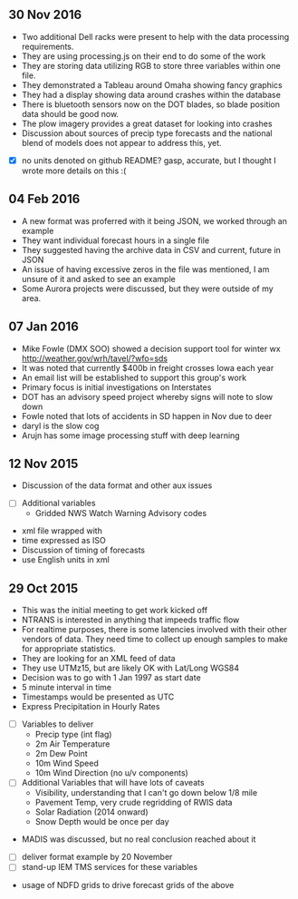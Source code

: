 30 Nov 2016
-----------
 - Two additional Dell racks were present to help with the data processing
   requirements.
 - They are using processing.js on their end to do some of the work
 - They are storing data utilizing RGB to store three variables within one
   file.
 - They demonstrated a Tableau around Omaha showing fancy graphics
 - They had a display showing data around crashes within the database
 - There is bluetooth sensors now on the DOT blades, so blade position data
   should be good now.
 - The plow imagery provides a great dataset for looking into crashes
 - Discussion about sources of precip type forecasts and the national blend of
   models does not appear to address this, yet.
 - [x] no units denoted on github README?  gasp, accurate, but I thought I
   wrote more details on this :(

04 Feb 2016
-----------
 - A new format was proferred with it being JSON, we worked through an example
 - They want individual forecast hours in a single file
 - They suggested having the archive data in CSV and current, future in JSON
 - An issue of having excessive zeros in the file was mentioned, I am unsure of
   it and asked to see an example
 - Some Aurora projects were discussed, but they were outside of my area.

 07 Jan 2016
----------- 
 - Mike Fowle (DMX SOO) showed a decision support tool for winter wx
   http://weather.gov/wrh/tavel/?wfo=sds
 - It was noted that currently $400b in freight crosses Iowa each year
 - An email list will be established to support this group's work
 - Primary focus is initial investigations on Interstates
 - DOT has an advisory speed project whereby signs will note to slow down
 - Fowle noted that lots of accidents in SD happen in Nov due to deer
 - daryl is the slow cog
 - Arujn has some image processing stuff with deep learning
 
12 Nov 2015
-----------
- Discussion of the data format and other aux issues
- [ ] Additional variables
  - Gridded NWS Watch Warning Advisory codes
- xml file wrapped with <wx>
- time expressed as ISO
- Discussion of timing of forecasts
- use English units in xml

29 Oct 2015
-----------
- This was the initial meeting to get work kicked off
- NTRANS is interested in anything that impeeds traffic flow
- For realtime purposes, there is some latencies involved with their other
vendors of data.  They need time to collect up enough samples to make for
appropriate statistics.
- They are looking for an XML feed of data
- They use UTMz15, but are likely OK with Lat/Long WGS84
- Decision was to go with 1 Jan 1997 as start date
- 5 minute interval in time
- Timestamps would be presented as UTC
- Express Precipitation in Hourly Rates
- [ ] Variables to deliver
  - Precip type (int flag)
  - 2m Air Temperature
  - 2m Dew Point
  - 10m Wind Speed
  - 10m Wind Direction (no u/v components)
- [ ] Additional Variables that will have lots of caveats
  - Visibility, understanding that I can't go down below 1/8 mile
  - Pavement Temp, very crude regridding of RWIS data
  - Solar Radiation (2014 onward)
  - Snow Depth would be once per day
- MADIS was discussed, but no real conclusion reached about it
- [ ] deliver format example by 20 November
- [ ] stand-up IEM TMS services for these variables
- usage of NDFD grids to drive forecast grids of the above
